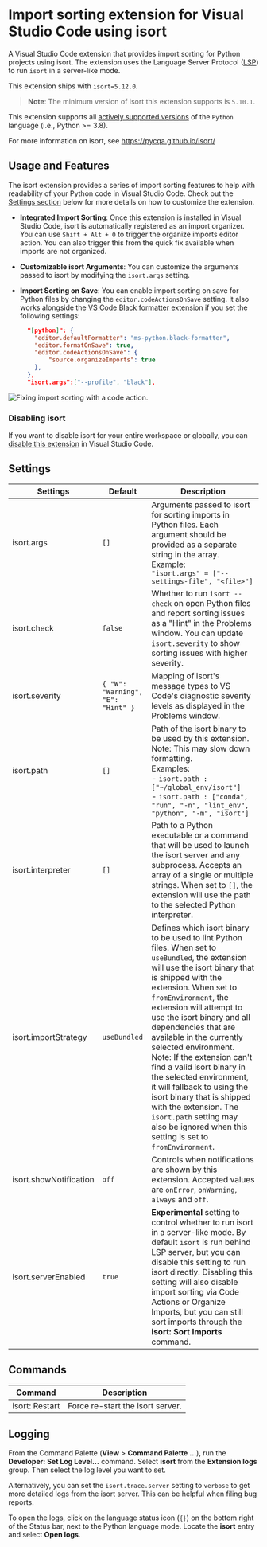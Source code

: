 # Import sorting extension for Visual Studio Code using isort

A Visual Studio Code extension that provides import sorting for Python projects using isort. The extension uses the Language Server Protocol ([LSP](https://microsoft.github.io/language-server-protocol/)) to run `isort` in a server-like mode.

This extension ships with `isort=5.12.0`.

> **Note**: The minimum version of isort this extension supports is `5.10.1`.

This extension supports all [actively supported versions](https://devguide.python.org/#status-of-python-branches) of the `Python` language (i.e., Python >= 3.8).

For more information on isort, see https://pycqa.github.io/isort/


## Usage and Features

The isort extension provides a series of import sorting features to help with readability of your Python code in Visual Studio Code. Check out the [Settings section](#settings) below for more details on how to customize the extension.

- **Integrated Import Sorting**: Once this extension is installed in Visual Studio Code, isort is automatically registered as an import organizer. You can use `Shift + Alt + O` to trigger the organize imports editor action. You can also trigger this from the quick fix available when imports are not organized.

- **Customizable isort Arguments**: You can customize the arguments passed to isort by modifying the `isort.args` setting.

- **Import Sorting on Save**: You can enable import sorting on save for Python files by changing the `editor.codeActionsOnSave` setting. It also works alongside the [VS Code Black formatter extension](https://marketplace.visualstudio.com/items?itemName=ms-python.black-formatter) if you set the following settings: 
    
  ```json
    "[python]": {
      "editor.defaultFormatter": "ms-python.black-formatter",
      "editor.formatOnSave": true,
      "editor.codeActionsOnSave": {
          "source.organizeImports": true
      },
    },
    "isort.args":["--profile", "black"],
  ```


![Fixing import sorting with a code action.](images/vscode-isort.gif)



### Disabling isort

If you want to disable isort for your entire workspace or globally, you can [disable this extension](https://code.visualstudio.com/docs/editor/extension-marketplace#_disable-an-extension) in Visual Studio Code.

## Settings

| Settings               | Default                           | Description                                                                                                                                                                                                                                                              |
| ---------------------- | --------------------------------- | ------------------------------------------------------------------------------------------------------------------------------------------------------------------------------------------------------------------------------------------------------------------------ |
| isort.args             | `[]`                              | Arguments passed to isort for sorting imports in Python files. Each argument should be provided as a separate string in the array. <br> Example: <br> `"isort.args" = ["--settings-file", "<file>"]`                                                                                                                                                                                   |
| isort.check            | `false`                           | Whether to run `isort --check` on open Python files and report sorting issues as a "Hint" in the Problems window. You can update `isort.severity` to show sorting issues with higher severity.                                                                                                                            |
| isort.severity         | `{ "W": "Warning", "E": "Hint" }` | Mapping of isort's message types to VS Code's diagnostic severity levels as displayed in the Problems window.                                                                                                                                                                   |
| isort.path             | `[]`                              | Path of the isort binary to be used by this extension. Note: This may slow down formatting.<br> Examples: <br>- `isort.path : ["~/global_env/isort"]` <br> - `isort.path : ["conda", "run", "-n", "lint_env", "python", "-m", "isort"]` |
| isort.interpreter      | `[]`                              | Path to a Python executable or a command that will be used to launch the isort server and any subprocess. Accepts an array of a single or multiple strings. When set to `[]`, the extension will use the path to the selected Python interpreter.                                                                                                                   |
| isort.importStrategy   | `useBundled`                      | Defines which isort binary to be used to lint Python files. When set to `useBundled`, the extension will use the isort binary that is shipped with the extension. When set to `fromEnvironment`, the extension will attempt to use the isort binary and all dependencies that are available in the currently selected environment. Note: If the extension can't find a valid isort binary in the selected environment, it will fallback to using the isort binary that is shipped with the extension. The `isort.path` setting may also be ignored when this setting is set to `fromEnvironment`.                                                                                           |
| isort.showNotification | `off`                             | Controls when notifications are shown by this extension. Accepted values are `onError`, `onWarning`, `always` and `off`.                                                                                                                                                                                                                         |
| isort.serverEnabled    | `true`                            | **Experimental** setting to control whether to run isort in a server-like mode. By default `isort` is run behind LSP server, but you can disable this setting to run isort directly. Disabling this setting will also disable import sorting via Code Actions or Organize Imports, but you can still sort imports through the **isort: Sort Imports** command.                                                                                                                                                                                                                           |

## Commands

| Command        | Description                      |
| -------------- | -------------------------------- |
| isort: Restart | Force re-start the isort server. |

## Logging

From the Command Palette (**View** > **Command Palette ...**), run the **Developer: Set Log Level...** command. Select **isort** from the **Extension logs** group. Then select the log level you want to set.

Alternatively, you can set the `isort.trace.server` setting to `verbose` to get more detailed logs from the isort server. This can be helpful when filing bug reports.

To open the logs, click on the language status icon (`{}`) on the bottom right of the Status bar, next to the Python language mode. Locate the **isort** entry and select **Open logs**.
